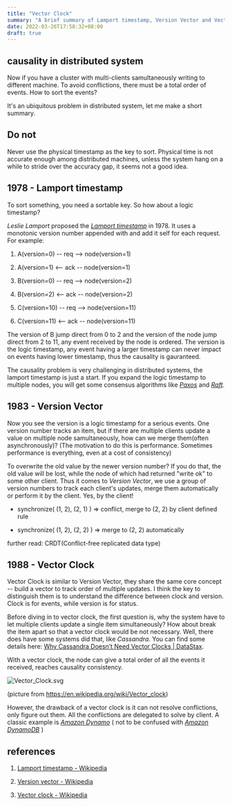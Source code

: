 ```yaml
---
title: "Vector Clock"
summary: "A brief summary of Lamport timestamp, Version Vector and Vector Clock"
date: 2022-03-26T17:58:32+08:00
draft: true
---
```


## causality in distributed system

Now if you have a cluster with multi-clients samultaneously writing to different machine. To avoid conflictions, there must be a total order of events. How to sort the events?

It's an ubiquitous problem in distributed system, let me make a short summary.

## Do not

Never use the physical timestamp as the key to sort. Physical time is not accurate enough among distributed machines, unless the system hang on a while to stride over the accuracy gap, it seems not a good idea.

## 1978 - Lamport timestamp

To sort something, you need a sortable key. So how about a logic timestamp?

*Leslie Lamport* proposed the [*Lamport timestamp*](https://en.wikipedia.org/wiki/Lamport_timestamp) in 1978. It uses a monotonic version number appended with and add it self for each request. For example:

1. A(version=0) -- req --> node(version=1)

2. A(version=1) <-- ack -- node(version=1)

3. B(version=0) -- req --> node(version=2)

4. B(version=2) <-- ack -- node(version=2)

5. C(version=10) -- req --> node(version=11)

6. C(version=11) <-- ack -- node(version=11)

The version of B jump direct from 0 to 2 and the version of the node jump direct from 2 to 11, any event received by the node is ordered. The version is the logic timestamp, any event having a larger timestamp can never impact on events having lower timestamp, thus the causality is gauranteed.

The causality problem is very challenging in distributed systems, the lamport timestamp is just a start. If you expand the logic timestamp to multiple nodes, you will get some consensus algorithms like [*Paxos*](https://en.wikipedia.org/wiki/Paxos_(computer_science)) and [*Raft*](https://en.wikipedia.org/wiki/Raft_(algorithm)).

## 1983 - Version Vector

Now you see the version is a logic timestamp for a serious events. One version number tracks an item, but if there are multiple clients update a value on multiple node samultaneously, how can we merge them(often asynchronously)? (The motivation to do this is performance. Sometimes performance is everything, even at a cost of consistency)

To overwrite the old value by the newer version number? If you do that, the old value will be lost, while the node of which had returned "write ok" to some other client. Thus it comes to *Version Vector*, we use a group of version numbers to track each client's updates, merge them automatically or perform it by the client. Yes, by the client!

- synchronize( (1, 2), (2, 1) ) => conflict, merge to (2, 2) by client defined rule

- synchronize( (1, 2), (2, 2) ) => merge to (2, 2) automatically

further read: CRDT(Conflict-free replicated data type)

## 1988 - Vector Clock

Vector Clock is similar to Version Vector, they share the same core concept -- build a vector to track order of multiple updates. I think the key to distinguish them is to understand the difference between clock and version. Clock is for events, while version is for status.

Before diving in to vector clock, the first question is, why the system have to let multiple clients update a single item simultaneously? How about break the item apart so that a vector clock would be not necessary. Well, there does have some systems did that, like *Cassandra*. You can find some details here: [Why Cassandra Doesn’t Need Vector Clocks | DataStax](https://www.datastax.com/blog/why-cassandra-doesnt-need-vector-clocks).

With a vector clock, the node can give a total order of all the events it received, reaches causality consistency.

![Vector_Clock.svg](https://upload.wikimedia.org/wikipedia/commons/thumb/5/55/Vector_Clock.svg/420px-Vector_Clock.svg.png)

(picture from https://en.wikipedia.org/wiki/Vector_clock)

However, the drawback of a vector clock is it can not resolve conflictions, only figure out them. All the conflictions are delegated to solve by client. A classic example is [*Amazon Dynamo*](https://www.read.seas.harvard.edu/~kohler/class/cs239-w08/decandia07dynamo.pdf) ( not to be confused with [*Amazon DynamoDB*](https://docs.aws.amazon.com/amazondynamodb/latest/developerguide/Introduction.html) )

## references

1. [Lamport timestamp - Wikipedia](https://en.wikipedia.org/wiki/Lamport_timestamp) 

2. [Version vector - Wikipedia](https://en.wikipedia.org/wiki/Version_vector)

3. [Vector clock - Wikipedia](https://en.wikipedia.org/wiki/Vector_clock)
